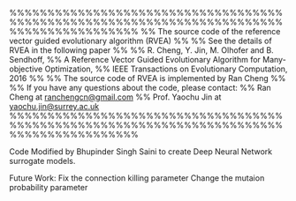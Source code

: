 %%%%%%%%%%%%%%%%%%%%%%%%%%%%%%%%%%%%%%%%%%%%%%%%%%%%%%%%%%%%%%%%%%%%%%%%%%%%%%%%%%%%%%%%%
%%  The source code of the reference vector guided evolutionary algorithm (RVEA)
%%
%%  See the details of RVEA in the following paper
%%
%%  R. Cheng, Y. Jin, M. Olhofer and B. Sendhoff, 
%%  A Reference Vector Guided Evolutionary Algorithm for Many-objective Optimization,
%%  IEEE Transactions on Evolutionary Computation, 2016
%%
%%  The source code of RVEA is implemented by Ran Cheng 
%%
%%  If you have any questions about the code, please contact: 
%%  Ran Cheng at ranchengcn@gmail.com
%%  Prof. Yaochu Jin at yaochu.jin@surrey.ac.uk
%%%%%%%%%%%%%%%%%%%%%%%%%%%%%%%%%%%%%%%%%%%%%%%%%%%%%%%%%%%%%%%%%%%%%%%%%%%%%%%%%%%%%%%%%


Code Modified by Bhupinder Singh Saini to create Deep Neural Network surrogate models.

Future Work: Fix the connection killing parameter
			 Change the mutaion probability parameter